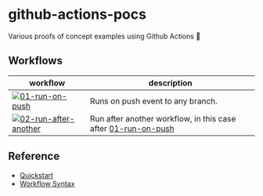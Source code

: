 # github-actions-pocs
Various proofs of concept examples using Github Actions 🤖

## Workflows

| workflow                                                                                                                                                                                                    | description                       |
| ----------------------------------------------------------------------------------------------------------------------------------------------------------------------------------------------------------- | --------------------------------- |
| [![01-run-on-push](https://github.com/mbtamuli/github-actions-pocs/actions/workflows/01-run-on-push.yaml/badge.svg)](https://github.com/mbtamuli/github-actions-pocs/actions/workflows/01-run-on-push.yaml) | Runs on push event to any branch. |
| [![02-run-after-another](https://github.com/mbtamuli/github-actions-pocs/actions/workflows/02-run-after-another.yaml/badge.svg)](https://github.com/mbtamuli/github-actions-pocs/actions/workflows/02-run-after-another.yaml) | Run after another workflow, in this case after [01-run-on-push](https://github.com/mbtamuli/github-actions-pocs/actions/workflows/01-run-on-push.yaml) |


## Reference

- [Quickstart](https://docs.github.com/en/actions/quickstart)
- [Workflow Syntax](https://docs.github.com/en/actions/using-workflows/workflow-syntax-for-github-actions)
